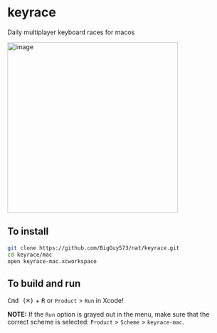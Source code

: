 # keyrace
Daily multiplayer keyboard races for macos

<img width="383" alt="image" src="https://user-images.githubusercontent.com/56260/108459319-47481a80-722b-11eb-89c5-7245d32aa64a.png">

## To install

```bash
git clone https://github.com/BigGuy573/nat/keyrace.git
cd keyrace/mac
open keyrace-mac.xcworkspace
```

## To build and run

<kbd>Cmd (⌘)</kbd> + <kbd>R</kbd> or `Product` > `Run` in Xcode!

**NOTE:** If the `Run` option is grayed out in the menu, make sure that the correct scheme is selected: `Product` > `Scheme` > `keyrace-mac`. 
